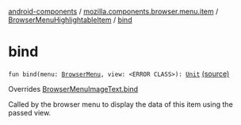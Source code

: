 [android-components](../../index.md) / [mozilla.components.browser.menu.item](../index.md) / [BrowserMenuHighlightableItem](index.md) / [bind](./bind.md)

# bind

`fun bind(menu: `[`BrowserMenu`](../../mozilla.components.browser.menu/-browser-menu/index.md)`, view: <ERROR CLASS>): `[`Unit`](https://kotlinlang.org/api/latest/jvm/stdlib/kotlin/-unit/index.html) [(source)](https://github.com/mozilla-mobile/android-components/blob/master/components/browser/menu/src/main/java/mozilla/components/browser/menu/item/BrowserMenuHighlightableItem.kt#L74)

Overrides [BrowserMenuImageText.bind](../-browser-menu-image-text/bind.md)

Called by the browser menu to display the data of this item using the passed view.

